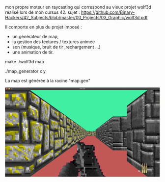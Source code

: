 mon propre moteur en raycasting qui correspond au vieux projet wolf3d réalisé lors de mon cursus 42.
sujet : https://github.com/Binary-Hackers/42_Subjects/blob/master/00_Projects/03_Graphic/wolf3d.pdf

Il comporte en plus du projet imposé :
 -  un générateur de map,
 -  la gestion des textures / textures animée 
 -  son (musique, bruit de tir ,rechargement ...) 
 -  une animation de tir.
 
make
./wolf3d map

./map_generator x y

La map est générée à la racine  "map.gen"


![](/img/img.png?raw=true "Title")
